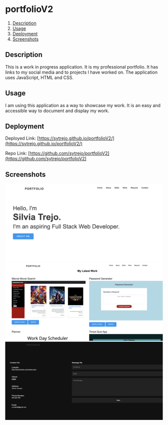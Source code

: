 # portfolioV2

1. [Description](#Description)
2. [Usage](#Usage)
3. [Deployment](#Deployment)
4. [Screenshots](#Screenshots)

## Description

This is a work in progress application. It is my professional portfolio. It has links to my social media and to projects I have worked on. The application uses JavaScript, HTML and CSS. 


## Usage

I am using this application as a way to showcase my work. It is an easy and accessible way to document and display my work.  

## Deployment

Deployed Link: [https://sytrejo.github.io/portfolioV2/](https://sytrejo.github.io/portfolioV2/)

Repo Link: [https://github.com/sytrejo/portfolioV2](https://github.com/sytrejo/portfolioV2)

## Screenshots

![Landing Page](images/Landingpage.jpg)
![My Projects](images/Portfolio.jpg)
![Contact Informantion](images/ContactInfo.jpg)